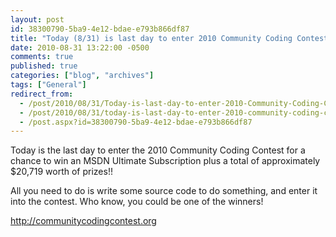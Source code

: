 ```yaml
---
layout: post
id: 38300790-5ba9-4e12-bdae-e793b866df87
title: "Today (8/31) is last day to enter 2010 Community Coding Contest for chance to win an MSDN Ultimate Subscription!"
date: 2010-08-31 13:22:00 -0500
comments: true
published: true
categories: ["blog", "archives"]
tags: ["General"]
redirect_from: 
  - /post/2010/08/31/Today-is-last-day-to-enter-2010-Community-Coding-Contest-for-Chance-to-win-MSDN-Ultimate-Subscription
  - /post/2010/08/31/today-is-last-day-to-enter-2010-community-coding-contest-for-chance-to-win-msdn-ultimate-subscription
  - /post.aspx?id=38300790-5ba9-4e12-bdae-e793b866df87
---
```

<!-- more -->
<p>Today is the last day to enter the 2010 Community Coding Contest for a chance to win an MSDN Ultimate Subscription plus a total of approximately $20,719 worth of prizes!!</p>
<p>All you need to do is write some source code to do something, and enter it into the contest. Who know, you could be one of the winners!</p>
<p><a href="http://communitycodingcontest.org">http://communitycodingcontest.org</a></p>
